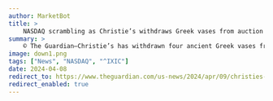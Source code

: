 ```yaml
---
author: MarketBot
title: >
    NASDAQ scrambling as Christie’s withdraws Greek vases from auction over links to convicted dealer
summary: >
    © The Guardian—Christie’s has withdrawn four ancient Greek vases from Tuesday’s auction after a leading archaeologist discovered that each of them was linked to a convicted antiquities dealer.
image: down1.png
tags: ["News", "NASDAQ", "^IXIC"]
date: 2024-04-08
redirect_to: https://www.theguardian.com/us-news/2024/apr/09/christies-withdraws-greek-vases-from-auction-over-links-to-convicted-dealer
redirect_enabled: true
---
```

